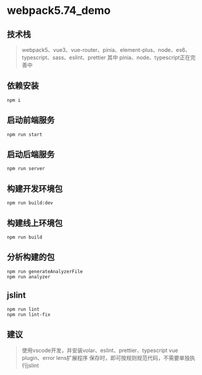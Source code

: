 # webpack5.74_demo

## 技术栈
> webpack5、vue3、vue-router、pinia、element-plus、node、es6、typescript、sass、eslint、prettier
其中 pinia、node、typescript正在完善中

## 依赖安装
```
npm i
```

## 启动前端服务
```
npm run start
```

## 启动后端服务
```
npm run server
```

## 构建开发环境包
```
npm run build:dev
```

## 构建线上环境包
```
npm run build
```

## 分析构建的包
```
npm run generateAnalyzerFile
npm run analyzer
```

## jslint
```
npm run lint
npm run lint-fix
```

## 建议
> 使用vscode开发，并安装volar、eslint、prettier、typescript vue plugin、error lens扩展程序
保存时，即可按规则规范代码，不需要单独执行jslint